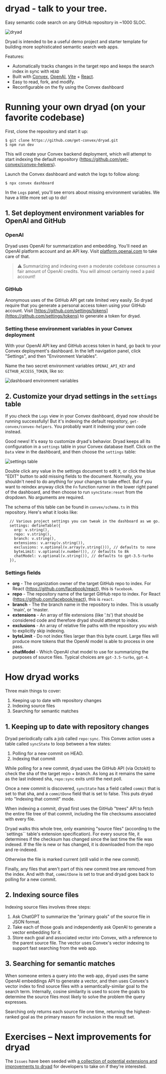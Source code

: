 # dryad - talk to your tree.

Easy semantic code search on any GitHub repository in ~1000 SLOC.

![dryad](dryad_ss.png)

Dryad is intended to be a useful demo project and starter template for building more sophisticated
semantic search web apps.

Features:

- Automatically tracks changes in the target repo and keeps the search index in sync with `HEAD`
- Built with [Convex](https://convex.dev), [OpenAI](https://openai.com),
  [Vite](https://vitejs.dev/) + [React](https://react.dev/).
- Easy to read, fork, and modify.
- Reconfigurable on the fly using the Convex dashboard

# Running your own dryad (on your favorite codebase)

First, clone the repository and start it up:

    $ git clone https://github.com/get-convex/dryad.git
    $ npm run dev

This will create your Convex backend deployment, which will
attempt to start indexing the default repository (https://github.com/get-convex/convex-helpers).

Launch the Convex dashboard and watch the logs to follow along:

    $ npx convex dashboard

In the `Logs` panel, you'll see errors about missing environment variables.
We have a little more set up to do!

## 1. Set deployment environment variables for OpenAI and GitHub

### OpenAI

Dryad uses OpenAI for summarization and embedding. You'll need an OpenAI platform account
and an API key. Visit [platform.openai.com](https://platform.openai.com) to
take care of that.

> :warning: Summarizing and indexing even a moderate codebase consumes a fair amount of OpenAI
> credits. You will almost certainly need a paid account!

### GitHub

Anonymous uses of the GitHub API get rate limited very easily. So dryad require that you
generate a personal access token using your GitHub account. Visit
[https://github.com/settings/tokens](https://github.com/settings/tokens) to generate
a token for dryad.

### Setting these environment variables in your Convex deployment

With your OpenAI API key and GitHub access token in hand, go back to your
Convex deployment's dashboard. In the left navigation panel, click "Settings",
and then "Environment Variables".

Name the two secret environment variables `OPENAI_API_KEY` and `GITHUB_ACCESS_TOKEN`, like so:

![dashboard environment variables](env_ss.png)

## 2. Customize your dryad settings in the `settings` table

If you check the `Logs` view in your Convex dashboard, dryad now should
be running successfully! But it's indexing the default repository,
`get-convex/convex-helpers`. You probably want it indexing your own
code instead.

Good news! It's easy to customize dryad's behavior. Dryad keeps all
its configuration in a `settings` table in your Convex database
itself. Click on the `Data` view in the dashboard, and then choose
the `settings` table:

![settings table](dryad_settings.png)

Double click any value in the settings document to edit it, or click the blue "EDIT" button to add missing fields to the document. Normally, you shouldn't need to do anything for your changes to take effect. But if you want to reindex anyway click the `Fn` function runner in the lower right panel
of the dashboard, and then choose to run `syncState:reset` from the dropdown. No arguments are required.

The schema of this table can be found in `convex/schema.ts` in this repository. Here's what it looks like:

```tsx
  // Various project settings you can tweak in the dashboard as we go.
  settings: defineTable({
    org: v.string(),
    repo: v.string(),
    branch: v.string(),
    extensions: v.array(v.string()),
    exclusions: v.optional(v.array(v.string())), // defaults to none
    byteLimit: v.optional(v.number()), // defaults to 8k
    chatModel: v.optional(v.string()), // defaults to gpt-3.5-turbo
  }),
```

### Settings fields

- **org** - The organization owner of the target GitHub repo to index. For React (https://github.com/facebook/react), this is `facebook`.
- **repo** - The repository name of the target GitHub repo to index. For React (https://github.com/facebook/react), this is `react`.
- **branch** - The the branch name in the repository to index. This is usually 'main', or 'master.
- **extensions** - An array of file extensions (like '.ts') that should be considered code and therefore dryad should attempt to index.
- **exclusions** - An array of relative file paths with the repository you wish to explicitly skip indexing.
- **byteLimit** - Do not index files larger than this byte count. Large files will produce more tokens
  that the OpenAI model is able to process in one pass.
- **chatModel** - Which OpenAI chat model to use for summarizing the purposes of source files. Typical choices are `gpt-3.5-turbo`, `gpt-4`.

# How dryad works

Three main things to cover:

1. Keeping up to date with repository changes
2. Indexing source files
3. Searching for semantic matches

## 1. Keeping up to date with repository changes

Dryad periodically calls a job called `repo:sync`. This
Convex action uses a table called `syncState` to
loop between a few states:

1. Polling for a new commit on HEAD.
2. Indexing that commit

While polling for a new commit, dryad uses the GitHub API (via Octokit)
to check the sha of the target repo + branch. As long as it remains
the same as the last indexed sha, `repo:sync` exits until the next poll.

Once a new commit is discovered, `syncState` has a field called `commit`
that is set to that sha, and a `commitDone` field that is set to false. This puts
dryad into "Indexing that commit" mode.

When indexing a commit, dryad first uses the GitHub "trees" API to fetch the entire
file tree of that commit, including the file checksums associated with every file.

Dryad walks this whole tree, only examining "source files" (according to the `settings``
table's extension specification). For every source file, it determines if the checksum
has changed since the last time the file was indexed. If the file is new or has changed,
it is downloaded from the repo and re-indexed.

Otherwise the file is marked current (still valid in the new commit).

Finally, any files that aren't part of this new commit tree are removed from the index.
And with that, `commitDone` is set to true and dryad goes back to polling for a new commit.

## 2. Indexing source files

Indexing source files involves three steps:

1. Ask ChatGPT to summarize the "primary goals" of the source file in JSON format.
1. Take each of those goals and independently ask OpenAI to generate a vector embedding
   for it.
1. Store each goal and associated vector into Convex, with a reference to the parent source file. The vector uses Convex's vector indexing to support fast searching from the web app.

## 3. Searching for semantic matches

When someone enters a query into the web app, dryad uses the same OpenAI embeddings API to generate
a vector, and then uses Convex's vector index to find source files with a semantically-similar goal
to the search term. Internally, cosine similarity is used to score the goals to determine the
source files most likely to solve the problem the query expresses.

Searching only returns each source file one time, returning the highest-ranked goal as the primary
reason for inclusion in the result set.

# Exercises – Next improvements for dryad

The `Issues` have been seeded with [a collection of potential extensions and improvements to dryad](https://github.com/get-convex/dryad/labels/good%20first%20issue) for developers to take on if they're interested.
